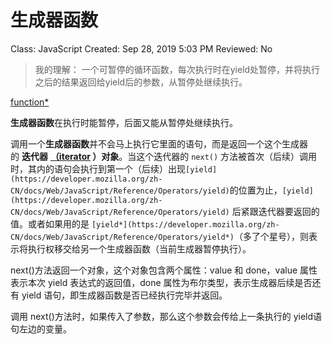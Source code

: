 # 生成器函数

Class: JavaScript
Created: Sep 28, 2019 5:03 PM
Reviewed: No

> 我的理解：
一个可暂停的循环函数，每次执行时在yield处暂停，并将执行之后的结果返回给yield后的参数，从暂停处继续执行。

[function*](https://developer.mozilla.org/zh-CN/docs/Web/JavaScript/Reference/Statements/function*)

**生成器函数**在执行时能暂停，后面又能从暂停处继续执行。

调用一个**生成器函数**并不会马上执行它里面的语句，而是返回一个这个生成器的 **迭代器** **[（iterator](https://developer.mozilla.org/en-US/docs/Web/JavaScript/Reference/Iteration_protocols#iterator) ）对象**。当这个迭代器的 `next()` 方法被首次（后续）调用时，其内的语句会执行到第一个（后续）出现`[yield](https://developer.mozilla.org/zh-CN/docs/Web/JavaScript/Reference/Operators/yield)`的位置为止，`[yield](https://developer.mozilla.org/zh-CN/docs/Web/JavaScript/Reference/Operators/yield)` 后紧跟迭代器要返回的值。或者如果用的是 `[yield*](https://developer.mozilla.org/zh-CN/docs/Web/JavaScript/Reference/Operators/yield*)`（多了个星号），则表示将执行权移交给另一个生成器函数（当前生成器暂停执行）。

next()方法返回一个对象，这个对象包含两个属性：value 和 done，value 属性表示本次 yield 表达式的返回值，done 属性为布尔类型，表示生成器后续是否还有 yield 语句，即生成器函数是否已经执行完毕并返回。

调用 next()方法时，如果传入了参数，那么这个参数会传给上一条执行的 yield语句左边的变量。